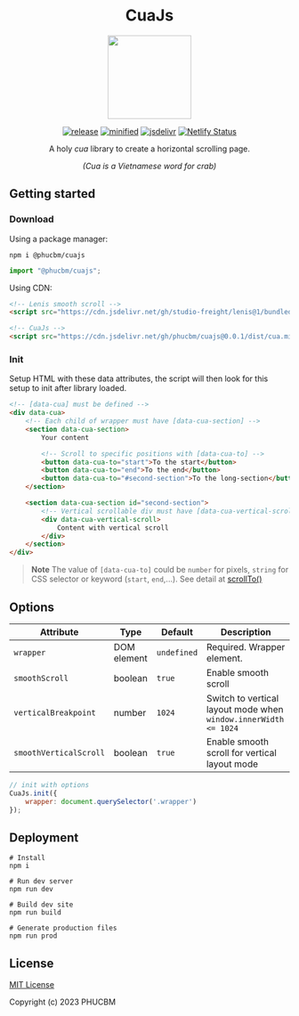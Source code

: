 <div align="center">

# CuaJs

<p><img src="https://github.com/phucbm/cuajs/assets/14942380/253cbedc-0641-473e-9260-363159b19335" width="150"></p>

[![release](https://badgen.net/github/release/phucbm/cuajs/)](https://github.com/phucbm/cuajs/releases/latest)
[![minified](https://badgen.net/badge/minified/9KB/cyan)](https://www.jsdelivr.com/package/gh/phucbm/cuajs)
[![jsdelivr](https://data.jsdelivr.com/v1/package/gh/phucbm/cuajs/badge?style=rounded)](https://www.jsdelivr.com/package/gh/phucbm/cuajs)
[![Netlify Status](https://api.netlify.com/api/v1/badges/84c6ed49-b3f3-450b-857a-ec904db724b7/deploy-status)](https://app.netlify.com/sites/easy-select/deploys)

A holy *cua* library to create a horizontal scrolling page.

_(Cua is a Vietnamese word for crab)_

</div>

## Getting started

### Download

Using a package manager:

```shell
npm i @phucbm/cuajs
```

```js
import "@phucbm/cuajs";
```

Using CDN:

```html
<!-- Lenis smooth scroll -->
<script src="https://cdn.jsdelivr.net/gh/studio-freight/lenis@1/bundled/lenis.min.js"></script>

<!-- CuaJs -->
<script src="https://cdn.jsdelivr.net/gh/phucbm/cuajs@0.0.1/dist/cua.min.js"></script>
```

### Init

Setup HTML with these data attributes, the script will then look for this setup to init after library loaded.

```html
<!-- [data-cua] must be defined -->
<div data-cua>
    <!-- Each child of wrapper must have [data-cua-section] -->
    <section data-cua-section>
        Your content

        <!-- Scroll to specific positions with [data-cua-to] -->
        <button data-cua-to="start">To the start</button>
        <button data-cua-to="end">To the end</button>
        <button data-cua-to="#second-section">To the long-section</button>
    </section>

    <section data-cua-section id="second-section">
        <!-- Vertical scrollable div must have [data-cua-vertical-scroll] -->
        <div data-cua-vertical-scroll>
            Content with vertical scroll
        </div>
    </section>
</div>
```

> **Note**
> The value of `[data-cua-to]` could be `number` for pixels, `string` for CSS selector or keyword (`start`, `end`,...).
> See detail at [scrollTo()](https://github.com/studio-freight/lenis#instance-methods)

## Options

| Attribute | Type | Default | Description |
|------------------------|--|-------------------|-----------------------------------------------|
| `wrapper`              | DOM element | `undefined` | Required. Wrapper element. |
| `smoothScroll`         | boolean | `true`           | Enable smooth scroll |
| `verticalBreakpoint`   | number | `1024`          | Switch to vertical layout mode when `window.innerWidth <= 1024` |
| `smoothVerticalScroll` | boolean | `true`            | Enable smooth scroll for vertical layout mode |

```js
// init with options
CuaJs.init({
    wrapper: document.querySelector('.wrapper')
});
```

## Deployment

```shell
# Install
npm i

# Run dev server
npm run dev

# Build dev site
npm run build

# Generate production files
npm run prod
```

## License

[MIT License](https://github.com/phucbm/cuajs/blob/main/LICENSE)

Copyright (c) 2023 PHUCBM
